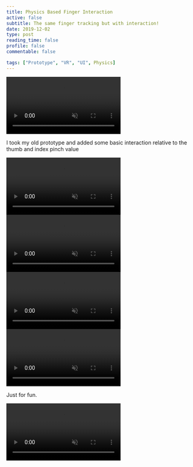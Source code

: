 ```yaml
---
title: Physics Based Finger Interaction
active: false
subtitle: The same finger tracking but with interaction!
date: 2019-12-02
type: post
reading_time: false
profile: false
commentable: false

tags: ["Prototype", "VR", "UI", Physics]
---
```


<div class="video_thing">
    <video muted autoplay="" name="media" loop=""><source src="https://thumbs.gfycat.com/NiftyDemandingDromaeosaur-mobile.mp4" type="video/mp4"></video>
</div>

I took my old prototype and added some basic interaction relative to the thumb and index pinch value

<!--more-->

<div class="video_thing">
    <video muted autoplay="" name="media" loop=""><source src="https://thumbs.gfycat.com/AdorableGlossyDachshund-mobile.mp4" type="video/mp4"></video>
</div>

<div class="video_thing">
    <video muted autoplay="" name="media" loop=""><source src="https://thumbs.gfycat.com/DefiniteFriendlyKingbird-mobile.mp4" type="video/mp4"></video>
</div>

<div class="video_thing">
    <video muted autoplay="" name="media" loop=""><source src="https://thumbs.gfycat.com/AnyEvergreenCaecilian-mobile.mp4" type="video/mp4"></video>
</div>

<div class="video_thing">
    <video muted autoplay="" name="media" loop=""><source src="https://thumbs.gfycat.com/SaneHealthyAfricanelephant-mobile.mp4" type="video/mp4"></video>
</div>

<p> Just for fun. </p>

<div class="video_thing">
    <video muted autoplay="" name="media" loop=""><source src="https://thumbs.gfycat.com/FakeSolidIndianjackal-mobile.mp4" type="video/mp4"></video>
</div>
